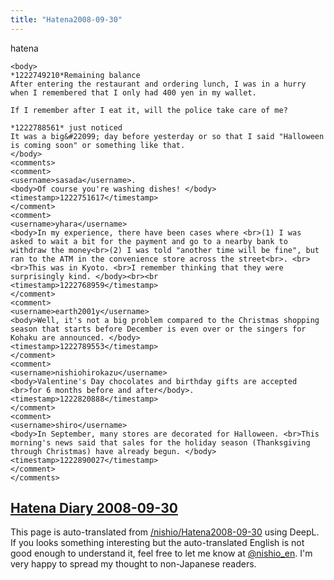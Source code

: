 ```yaml
---
title: "Hatena2008-09-30"
---
```


hatena

```
<body>
*1222749210*Remaining balance
After entering the restaurant and ordering lunch, I was in a hurry when I remembered that I only had 400 yen in my wallet.

If I remember after I eat it, will the police take care of me?

*1222788561* just noticed
It was a big&#22099; day before yesterday or so that I said "Halloween is coming soon" or something like that.
</body>
<comments>
<comment>
<username>sasada</username>.
<body>Of course you're washing dishes! </body>
<timestamp>1222751617</timestamp>
</comment>
<comment>
<username>yhara</username>
<body>In my experience, there have been cases where <br>(1) I was asked to wait a bit for the payment and go to a nearby bank to withdraw the money<br>(2) I was told "another time will be fine", but ran to the ATM in the convenience store across the street<br>. <br><br>This was in Kyoto. <br>I remember thinking that they were surprisingly kind. </body><br><br
<timestamp>1222768959</timestamp>
</comment>
<comment>
<username>earth2001y</username>
<body>Well, it's not a big problem compared to the Christmas shopping season that starts before December is even over or the singers for Kohaku are announced. </body>
<timestamp>1222789553</timestamp>
</comment>
<comment>
<username>nishiohirokazu</username>
<body>Valentine's Day chocolates and birthday gifts are accepted <br>for 6 months before and after</body>.
<timestamp>1222820888</timestamp>
</comment>
<comment>
<username>shiro</username>
<body>In September, many stores are decorated for Halloween. <br>This morning's news said that sales for the holiday season (Thanksgiving through Christmas) have already begun. </body>
<timestamp>1222890027</timestamp>
</comment>
</comments>
```


[Hatena Diary 2008-09-30](https://nishiohirokazu.hatenadiary.org/archive/2008/09/30)
---
This page is auto-translated from [/nishio/Hatena2008-09-30](https://scrapbox.io/nishio/Hatena2008-09-30) using DeepL. If you looks something interesting but the auto-translated English is not good enough to understand it, feel free to let me know at [@nishio_en](https://twitter.com/nishio_en). I'm very happy to spread my thought to non-Japanese readers.